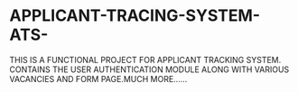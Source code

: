 # APPLICANT-TRACING-SYSTEM-ATS-
THIS IS A FUNCTIONAL PROJECT FOR APPLICANT TRACKING SYSTEM.
CONTAINS THE USER AUTHENTICATION MODULE ALONG WITH VARIOUS VACANCIES AND FORM PAGE.MUCH MORE......
